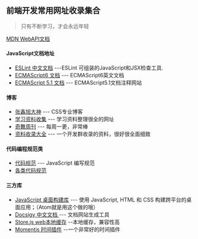 ## 前端开发常用网址收录集合


> 只有不断学习，才会永远年轻

  [MDN WebAPI文档](https://developer.mozilla.org/zh-CN/)
  
#### JavaScript文档地址
+ [ESLint 中文文档](http://eslint.cn/)   ---ESLint 可组装的JavaScript和JSX检查工具.
+ [ECMAScript6 文档](http://es6-features.org/) --- ECMAScript6英文文档
+ [ECMAScript 5.1 文档](http://es5.github.io/) --- ECMAScript5.1文档注释网站

#### 博客
+ [张鑫旭大神](http://www.zhangxinxu.com/wordpress/) --- CSS专业博客
+ [学习资料收集](https://cnodejs.org/topic/56ef3edd532839c33a99d00e) --- 学习资料整理很全的网址
+ [奇舞周刊](https://weekly.75team.com/) --- 每周一更，非常棒
+ [资料收录大全](https://www.kancloud.cn/jikeytang/qq/81145) --- 一个开发群收录的资料，很好很全面细致
#### 代码编程规范类
+ [代码规范](http://alloyteam.github.io/CodeGuide/#js-variable-naming) --- JavaScript 编写规范
+ [各类代码规范](http://sideeffect.kr/popularconvention#javascript)


#### 三方库
+ [JavaScript 桌面构建库](http://electronjs.org/) --- 使用 JavaScript, HTML 和 CSS 构建跨平台的桌面应用；（Atom就是用这个做的哦）
+ [Docsigy 中文文档 ](https://docsify.js.org/#/zh-cn/) --- 文档网站生成工具
+ [Store.js web本地缓存](https://github.com/marcuswestin/store.js) --本地缓存，兼容性高
+ [Momentjs 时间插件](http://momentjs.cn/) --一个非常好的时间插件

